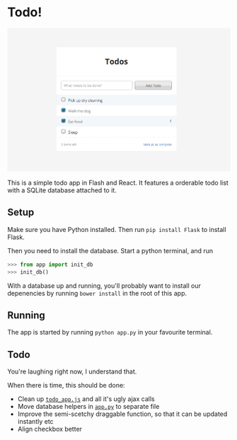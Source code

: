 # Todo!

![Todo!](static/images/printscreen.png)

This is a simple todo app in Flash and React. It features a orderable todo list
with a SQLite database attached to it.

## Setup

Make sure you have Python installed. Then run `pip install Flask` to install
Flask.

Then you need to install the database. Start a python terminal, and run

```python
>>> from app import init_db
>>> init_db()
```

With a database up and running, you'll probably want to install our depenencies
by running `bower install` in the root of this app.

## Running

The app is started by running `python app.py` in your favourite terminal.

## Todo

You're laughing right now, I understand that.

When there is time, this should be done:

* Clean up [`todo_app.js`](static/javascript/todo_app.js) and all it's ugly ajax calls
* Move database helpers in [`app.py`](app.py) to separate file
* Improve the semi-scetchy draggable function, so that it can be updated instantly etc
* Align checkbox better
